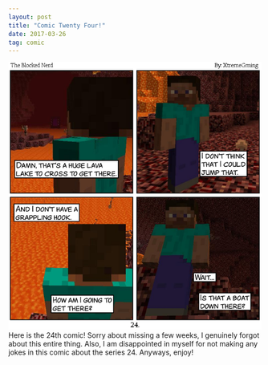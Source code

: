 ```yaml
---
layout: post
title: "Comic Twenty Four!"
date: 2017-03-26
tag: comic
---
```

<img src="/comics/comic24.png" alt="24" class="inline" />
Here is the 24th comic! Sorry about missing a few weeks, I genuinely forgot about this entire thing. Also, I am disappointed in myself for not making any jokes in this comic about the series 24. Anyways, enjoy!
